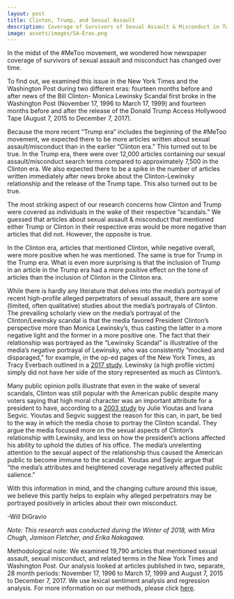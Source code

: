 ```yaml
---
layout: post
title: Clinton, Trump, and Sexual Assault
description: Coverage of Survivors of Sexual Assault & Misconduct in Two Eras
image: assets/images/SA-Eras.png
---
```


In the midst of the #MeToo movement, we wondered how newspaper coverage of survivors of sexual assault and misconduct has changed over time.

To find out, we examined this issue in the New York Times and the Washington Post during two different eras: fourteen months before and after news of the Bill Clinton- Monica Lewinsky Scandal first broke in the Washington Post (November 17, 1996 to March 17, 1999) and fourteen months before and after the release of the Donald Trump Access Hollywood Tape (August 7, 2015 to December 7, 2017).

Because the more recent “Trump era” includes the beginning of the #MeToo movement, we expected there to be more articles written about sexual assault/misconduct than in the earlier “Clinton era.” This turned out to be true. In the Trump era, there were over 12,000 articles containing our sexual assault/misconduct search terms compared to approximately 7,500 in the Clinton era. We also expected there to be a spike in the number of articles written immediately after news broke about the Clinton-Lewinsky relationship and the release of the Trump tape. This also turned out to be true.

The most striking aspect of our research concerns how Clinton and Trump were covered as individuals in the wake of their respective “scandals.” We guessed that articles about sexual assault & misconduct that mentioned either Trump or Clinton in their respective eras would be more negative than articles that did not. However, the opposite is true.

In the Clinton era, articles that mentioned Clinton, while negative overall, were more positive when he was mentioned. The same is true for Trump in the Trump era. What is even more surprising is that the inclusion of Trump in an article in the Trump era had a more positive effect on the tone of articles than the inclusion of Clinton in the Clinton era.

While there is hardly any literature that delves into the media’s portrayal of recent high-profile alleged perpetrators of sexual assault, there are some (limited, often qualitative) studies about the media’s portrayals of Clinton. The prevailing scholarly view on the media’s portrayal of the Clinton/Lewinsky scandal is that the media favored President Clinton’s perspective more than Monica Lewinsky’s, thus casting the latter in a more negative light and the former in a more positive one. The fact that their relationship was portrayed as the “Lewinsky Scandal” is illustrative of the media’s negative portrayal of Lewinsky, who was consistently “mocked and disparaged,” for example, in the op-ed pages of the New York Times, as Tracy Everbach outlined in a <a href="http://journals.sagepub.com/doi/abs/10.1177/0196859917707920?journalCode=jcia"><u>2017 study</u></a>. Lewinsky (a high profile victim) simply did not have her side of the story represented as much as Clinton’s.


Many public opinion polls illustrate that even in the wake of several scandals, Clinton was still popular with the American public despite many voters saying that high moral character was an important attribute for a president to have, according to a <a href="http://journals.sagepub.com/doi/abs/10.1177/107769900308000306?journalCode=jmqc"><u>2003 study</u></a> by Julie Yioutas and Ivana Segvic. Yioutas and Segvic suggest the reason for this can, in part, be tied to the way in which the media chose to portray the Clinton scandal. They argue the media focused more on the sexual aspects of Clinton’s relationship with Lewinsky, and less on how the president’s actions affected his ability to uphold the duties of his office. The media’s unrelenting attention to the sexual aspect of the relationship thus caused the American public to become immune to the scandal. Yioutas and Segvic argue that “the media’s attributes and heightened coverage negatively affected public salience.”

With this information in mind, and the changing culture around this issue, we believe this partly helps to explain why alleged perpetrators may be portrayed positively in articles about their own misconduct.  

-Will DiGravio

<i>Note: This research was conducted during the Winter of 2018, with Mira Chugh, Jamison Fletcher, and Erika Nakagawa.</i>

Methodological note: We examined 19,790 articles that mentioned sexual assault, sexual misconduct, and related terms in the New York Times and Washington Post. Our analysis looked at articles published in two, separate, 28 month periods: November 17, 1996 to March 17, 1999 and August 7, 2015 to December 7, 2017. We use lexical sentiment analysis and regression analysis. For more information on our methods, please click <a href="https://www.mediaandminorities.org/methods/"><u>here</u></a>.
